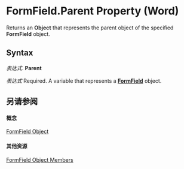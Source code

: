 
# FormField.Parent Property (Word)

Returns an  **Object** that represents the parent object of the specified **FormField** object.


## Syntax

 _表达式_. **Parent**

 _表达式_ Required. A variable that represents a **[FormField](c3c07344-06b2-fe86-6fcb-b9c63a991bcc.md)** object.


## 另请参阅


#### 概念


[FormField Object](c3c07344-06b2-fe86-6fcb-b9c63a991bcc.md)
#### 其他资源


[FormField Object Members](http://msdn.microsoft.com/library/e7d1b5d7-e1b3-b602-98c4-d0d4dc2288e5%28Office.15%29.aspx)